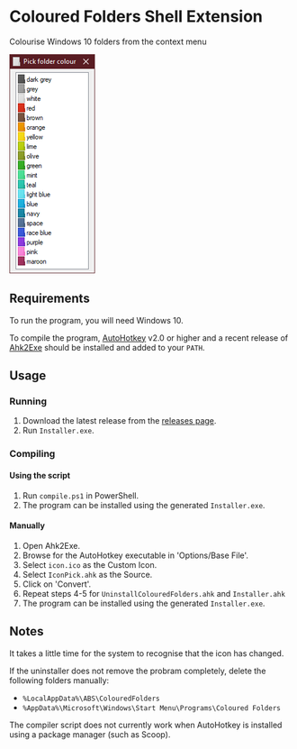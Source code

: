 # Coloured Folders Shell Extension

Colourise Windows 10 folders from the context menu

![Screenshot of the program](screenshot.png)

## Requirements

To run the program, you will need Windows 10.

To compile the program, [AutoHotkey](https://autohotkey.com) v2.0
or higher and a recent release of
[Ahk2Exe](https://github.com/AutoHotkey/Ahk2Exe) should be installed
and added to your `PATH`.

## Usage

### Running

1. Download the latest release from the [releases page](https://github.com/ABS96/coloured-folders/releases).
2. Run `Installer.exe`.

### Compiling

#### Using the script

1. Run `compile.ps1` in PowerShell.
2. The program can be installed using the generated `Installer.exe`.

#### Manually

1. Open Ahk2Exe.
2. Browse for the AutoHotkey executable in 'Options/Base File'.
3. Select `icon.ico` as the Custom Icon.
4. Select `IconPick.ahk` as the Source.
5. Click on 'Convert'.
6. Repeat steps 4-5 for `UninstallColouredFolders.ahk` and `Installer.ahk`
7. The program can be installed using the generated `Installer.exe`.

## Notes

It takes a little time for the system to recognise that the icon has changed.

If the uninstaller does not remove the probram completely, delete the
following folders manually:

- `%LocalAppData%\ABS\ColouredFolders`
- `%AppData%\Microsoft\Windows\Start Menu\Programs\Coloured Folders`

The compiler script does not currently work when AutoHotkey is installed
using a package manager (such as Scoop).
